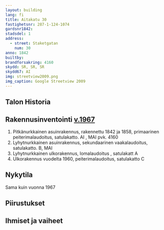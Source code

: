 ```yaml
---
layout: building
lang: fi
title: Aitakatu 30
fastighetsnr: 287-1-124-1074
gardsnr1842:
stadsdel: 1
address:
  - street: Staketgatan
    num: 30
anno: 1842
builtby:
brandforsakring: 4160
skydd: SR, SR, SR
skydd67: AI
img: streetview2009.png
img_caption: Google Streetview 2009
---
```

## Talon Historia


## Rakennusinventointi <a href="/sources/keinanen_karki.pdf">v.1967</a>
1. Pitkänurkkainen asuinrakennus, rakennettu 1842 ja 1858, primaarinen peiterimalaudoitus, satulakatto. AI , MAI pvk. 4160
2. Lyhytnurkkainen asuinrakennus, sekundaarinen vaakalaudoitus, satulakatto. B, MAI
3. Lyhytnurkkainen ulkorakennus, lomalaudoitus , satulakatt A
4. Ulkorakennus vuodelta 1960, peiterimalaudoitus, satulakatto C

## Nykytila
Sama kuin vuonna 1967


## Piirustukset


## Ihmiset ja vaiheet
